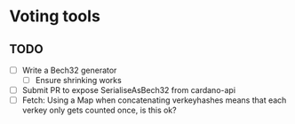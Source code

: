 # Voting tools

## TODO
- [ ] Write a Bech32 generator
  - [ ] Ensure shrinking works
- [ ] Submit PR to expose SerialiseAsBech32 from cardano-api
- [ ] Fetch: Using a Map when concatenating verkeyhashes means that each verkey only gets counted once, is this ok?
